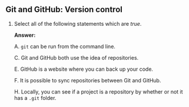 ## Git and GitHub: Version control

1. Select all of the following statements which are *true*.

    **Answer:**

    A. `git` can be run from the command line.

    C. Git and GitHub both use the idea of repositories.

    E. GitHub is a website where you can back up your code.

    F. It is possible to sync repositories between Git and GitHub.

    H. Locally, you can see if a project is a repository by whether or not it has a `.git` folder.
